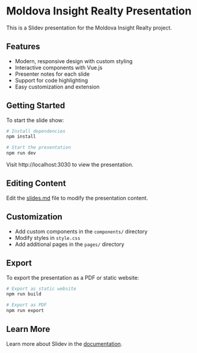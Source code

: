 # Moldova Insight Realty Presentation

This is a Slidev presentation for the Moldova Insight Realty project.

## Features

- Modern, responsive design with custom styling
- Interactive components with Vue.js
- Presenter notes for each slide
- Support for code highlighting
- Easy customization and extension

## Getting Started

To start the slide show:

```bash
# Install dependencies
npm install

# Start the presentation
npm run dev
```

Visit http://localhost:3030 to view the presentation.

## Editing Content

Edit the [slides.md](./slides.md) file to modify the presentation content.

## Customization

- Add custom components in the `components/` directory
- Modify styles in `style.css`
- Add additional pages in the `pages/` directory

## Export

To export the presentation as a PDF or static website:

```bash
# Export as static website
npm run build

# Export as PDF
npm run export
```

## Learn More

Learn more about Slidev in the [documentation](https://sli.dev/).
